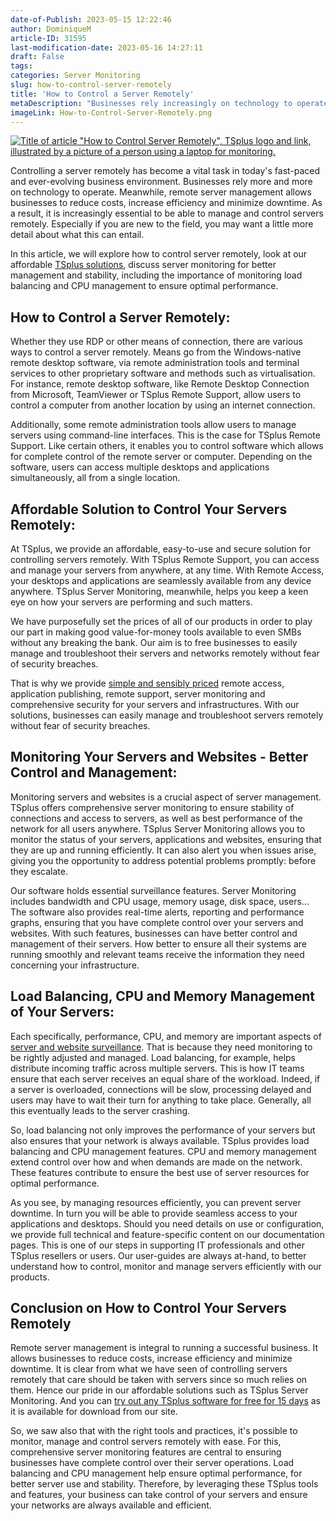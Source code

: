 ```yaml
---
date-of-Publish: 2023-05-15 12:22:46
author: DominiqueM
article-ID: 31595
last-modification-date: 2023-05-16 14:27:11
draft: False
tags: 
categories: Server Monitoring
slug: how-to-control-server-remotely
title: 'How to Control a Server Remotely'
metaDescription: "Businesses rely increasingly on technology to operate. Explore how to control server remotely since it is central to optimising networks."
imageLink: How-to-Control-Server-Remotely.png
---
```

[![Title of article "How to Control Server Remotely", TSplus logo and link, illustrated by a picture of a person using a laptop for monitoring.](/images/How-to-Control-Server-Remotely.png)](https://tsplus.net/server-monitoring/) 

Controlling a server remotely has become a vital task in today's fast-paced and ever-evolving business environment. Businesses rely more and more on technology to operate. Meanwhile, remote server management allows businesses to reduce costs, increase efficiency and minimize downtime. As a result, it is increasingly essential to be able to manage and control servers remotely. Especially if you are new to the field, you may want a little more detail about what this can entail.

In this article, we will explore how to control server remotely, look at our affordable [TSplus solutions](https://tsplus.net/), discuss server monitoring for better management and stability, including the importance of monitoring load balancing and CPU management to ensure optimal performance.
## How to Control a Server Remotely:


Whether they use RDP or other means of connection, there are various ways to control a server remotely. Means go from the Windows-native remote desktop software, via remote administration tools and terminal services to other proprietary software and methods such as virtualisation. For instance, remote desktop software, like Remote Desktop Connection from Microsoft, TeamViewer or TSplus Remote Support, allow users to control a computer from another location by using an internet connection.


Additionally, some remote administration tools allow users to manage servers using command-line interfaces. This is the case for TSplus Remote Support. Like certain others, it enables you to control software which allows for complete control of the remote server or computer. Depending on the software, users can access multiple desktops and applications simultaneously, all from a single location.


## Affordable Solution to Control Your Servers Remotely:


At TSplus, we provide an affordable, easy-to-use and secure solution for controlling servers remotely. With TSplus Remote Support, you can access and manage your servers from anywhere, at any time. With Remote Access, your desktops and applications are seamlessly available from any device anywhere. TSplus Server Monitoring, meanwhile, helps you keep a keen eye on how your servers are performing and such matters.


We have purposefully set the prices of all of our products in order to play our part in making good value-for-money tools available to even SMBs without any breaking the bank. Our aim is to free businesses to easily manage and troubleshoot their servers and networks remotely without fear of security breaches.


That is why we provide [simple and sensibly priced](https://tsplus.net/pricing/server-monitoring/) remote access, application publishing, remote support, server monitoring and comprehensive security for your servers and infrastructures. With our solutions, businesses can easily manage and troubleshoot servers remotely without fear of security breaches.


## Monitoring Your Servers and Websites - Better Control and Management:


Monitoring servers and websites is a crucial aspect of server management. TSplus offers comprehensive server monitoring to ensure stability of connections and access to servers, as well as best performance of the network for all users anywhere. TSplus Server Monitoring allows you to monitor the status of your servers, applications and websites, ensuring that they are up and running efficiently. It can also alert you when issues arise, giving you the opportunity to address potential problems promptly: before they escalate.


Our software holds essential surveillance features. Server Monitoring includes bandwidth and CPU usage, memory usage, disk space, users... The software also provides real-time alerts, reporting and performance graphs, ensuring that you have complete control over your servers and websites. With such features, businesses can have better control and management of their servers. How better to ensure all their systems are running smoothly and relevant teams receive the information they need concerning your infrastructure.


## Load Balancing, CPU and Memory Management of Your Servers:


Each specifically, performance, CPU, and memory are important aspects of [server and website surveillance](https://tsplus.net/server-monitoring/features/#server-features). That is because they need monitoring to be rightly adjusted and managed. Load balancing, for example, helps distribute incoming traffic across multiple servers. This is how IT teams ensure that each server receives an equal share of the workload. Indeed, if a server is overloaded, connections will be slow, processing delayed and users may have to wait their turn for anything to take place. Generally, all this eventually leads to the server crashing.


So, load balancing not only improves the performance of your servers but also ensures that your network is always available. TSplus provides load balancing and CPU management features. CPU and memory management extend control over how and when demands are made on the network. These features contribute to ensure the best use of server resources for optimal performance.


As you see, by managing resources efficiently, you can prevent server downtime. In turn you will be able to provide seamless access to your applications and desktops. Should you need details on use or configuration, we provide full technical and feature-specific content on our documentation pages. This is one of our steps in supporting IT professionals and other TSplus resellers or users. Our user-guides are always at-hand, to better understand how to control, monitor and manage servers efficiently with our products.


## Conclusion on How to Control Your Servers Remotely


Remote server management is integral to running a successful business. It allows businesses to reduce costs, increase efficiency and minimize downtime. It is clear from what we have seen of controlling servers remotely that care should be taken with servers since so much relies on them. Hence our pride in our affordable solutions such as TSplus Server Monitoring. And you can [try out any TSplus software for free for 15 days](https://tsplus.net/) as it is available for download from our site.


So, we saw also that with the right tools and practices, it's possible to monitor, manage and control servers remotely with ease. For this, comprehensive server monitoring features are central to ensuring businesses have complete control over their server operations. Load balancing and CPU management help ensure optimal performance, for better server use and stability. Therefore, by leveraging these TSplus tools and features, your business can take control of your servers and ensure your networks are always available and efficient.


